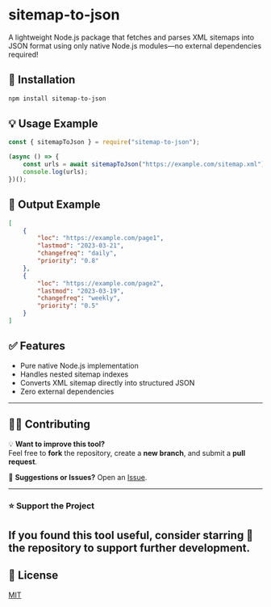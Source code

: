 
# sitemap-to-json

A lightweight Node.js package that fetches and parses XML sitemaps into JSON format using only native Node.js modules—no external dependencies required!

## 🚀 Installation

```bash
npm install sitemap-to-json
```

## 💡 Usage Example

```js
const { sitemapToJson } = require("sitemap-to-json");

(async () => {
    const urls = await sitemapToJson("https://example.com/sitemap.xml");
    console.log(urls);
})();
```

## 📌 Output Example

```json
[
    {
        "loc": "https://example.com/page1",
        "lastmod": "2023-03-21",
        "changefreq": "daily",
        "priority": "0.8"
    },
    {
        "loc": "https://example.com/page2",
        "lastmod": "2023-03-19",
        "changefreq": "weekly",
        "priority": "0.5"
    }
]
```

## ✅ Features

- Pure native Node.js implementation
- Handles nested sitemap indexes
- Converts XML sitemap directly into structured JSON
- Zero external dependencies

---
## 👨‍💻 Contributing

💡 **Want to improve this tool?**  
Feel free to **fork** the repository, create a **new branch**, and submit a **pull request**.  

💬 **Suggestions or Issues?** Open an [Issue](https://github.com/TusharKanjariya/sitemap-to-json/issues).

---

### ⭐ **Support the Project**
If you found this tool useful, consider **starring 🌟 the repository** to support further development.  
---
## 📄 License

[MIT](LICENSE)
